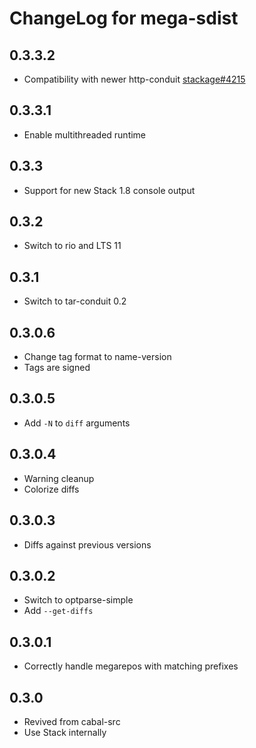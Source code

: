 # ChangeLog for mega-sdist

## 0.3.3.2

* Compatibility with newer http-conduit [stackage#4215](https://github.com/commercialhaskell/stackage/issues/4215)

## 0.3.3.1

* Enable multithreaded runtime

## 0.3.3

* Support for new Stack 1.8 console output

## 0.3.2

* Switch to rio and LTS 11

## 0.3.1

* Switch to tar-conduit 0.2

## 0.3.0.6

* Change tag format to name-version
* Tags are signed

## 0.3.0.5

* Add `-N` to `diff` arguments

## 0.3.0.4

* Warning cleanup
* Colorize diffs

## 0.3.0.3

* Diffs against previous versions

## 0.3.0.2

* Switch to optparse-simple
* Add `--get-diffs`

## 0.3.0.1

* Correctly handle megarepos with matching prefixes

## 0.3.0

* Revived from cabal-src
* Use Stack internally
